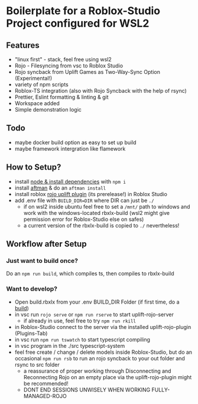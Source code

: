 # Boilerplate for a Roblox-Studio Project configured for WSL2

## Features

-   "linux first" - stack, feel free using wsl2
-   Rojo - Filesyncing from vsc to Roblox Studio
-   Rojo syncback from Uplift Games as Two-Way-Sync Option (Experimental!)
-   variety of npm scripts
-   Roblox-TS integration (also with Rojo Syncback with the help of rsync)
-   Prettier, Eslint formatting & linting & git
-   Workspace added
-   Simple demonstration logic

## Todo

-   maybe docker build option as easy to set up build
-   maybe framework intergration like flamework

## How to Setup?

-   install [node & install dependencies](https://docs.npmjs.com/downloading-and-installing-node-js-and-npm) with `npm i`
-   install [aftman](https://github.com/LPGhatguy/aftman) & do an `aftman install`
-   install roblox [rojo uplift plugin](https://github.com/UpliftGames/rojo/releases/download/v7.4.0-uplift.syncback.rc.14/Rojo.rbxm) (its prerelease!) in Roblox Studio
-   add .env file with `BUILD_DIR=DIR` where DIR can just be `./`
    -   if on wsl2 inside ubuntu feel free to set a `/mnt/` path to windows and work with the windows-located rbxlx-build (wsl2 might give permission error for Roblox-Studio else on safes)
    -   a current version of the rbxlx-build is copied to `./` nevertheless!

## Workflow after Setup

### Just want to build once?

Do an `npm run build`, which compiles ts, then compiles to rbxlx-build

### Want to develop?

-   Open build.rbxlx from your .env BUILD_DIR Folder (if first time, do a [build](#just-want-to-build-once))
-   in vsc run `rojo serve` or `npm run rserve` to start uplift-rojo-server
    -   if already in use, feel free to try `npm run rkill`
-   in Roblox-Studio connect to the server via the installed uplift-rojo-plugin (Plugins-Tab)
-   in vsc run `npm run tswatch` to start typescript compiling
-   in vsc program in the ./src typescript-system
-   feel free create / change / delete models inside Roblox-Studio, but do an occasional `npm run rsb` to run an rojo syncback to your out folder and rsync to src folder
    -   a reassurance of proper working through Disconnecting and Reconnecting Rojo on an empty place via the uplift-rojo-plugin might be recommended!
    -   DONT END SESSIONS UNWISELY WHEN WORKING FULLY-MANAGED-ROJO
